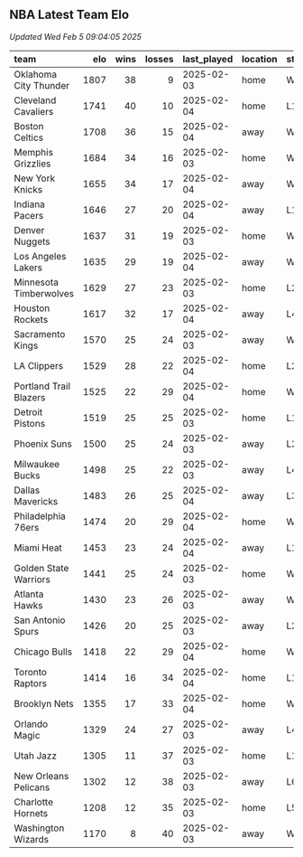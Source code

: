 ## NBA Latest Team Elo

*Updated Wed Feb  5 09:04:05 2025*

| team                   |   elo |   wins |   losses | last_played   | location   | streak   |
|:-----------------------|------:|-------:|---------:|:--------------|:-----------|:---------|
| Oklahoma City Thunder  |  1807 |     38 |        9 | 2025-02-03    | home       | W2       |
| Cleveland Cavaliers    |  1741 |     40 |       10 | 2025-02-04    | home       | L1       |
| Boston Celtics         |  1708 |     36 |       15 | 2025-02-04    | away       | W4       |
| Memphis Grizzlies      |  1684 |     34 |       16 | 2025-02-03    | home       | W3       |
| New York Knicks        |  1655 |     34 |       17 | 2025-02-04    | away       | W2       |
| Indiana Pacers         |  1646 |     27 |       20 | 2025-02-04    | away       | L1       |
| Denver Nuggets         |  1637 |     31 |       19 | 2025-02-03    | home       | W3       |
| Los Angeles Lakers     |  1635 |     29 |       19 | 2025-02-04    | away       | W3       |
| Minnesota Timberwolves |  1629 |     27 |       23 | 2025-02-03    | home       | L2       |
| Houston Rockets        |  1617 |     32 |       17 | 2025-02-04    | away       | L4       |
| Sacramento Kings       |  1570 |     25 |       24 | 2025-02-03    | away       | W1       |
| LA Clippers            |  1529 |     28 |       22 | 2025-02-04    | home       | L2       |
| Portland Trail Blazers |  1525 |     22 |       29 | 2025-02-04    | home       | W5       |
| Detroit Pistons        |  1519 |     25 |       25 | 2025-02-03    | home       | L1       |
| Phoenix Suns           |  1500 |     25 |       24 | 2025-02-03    | away       | L2       |
| Milwaukee Bucks        |  1498 |     25 |       22 | 2025-02-03    | away       | L4       |
| Dallas Mavericks       |  1483 |     26 |       25 | 2025-02-04    | away       | L3       |
| Philadelphia 76ers     |  1474 |     20 |       29 | 2025-02-04    | home       | W1       |
| Miami Heat             |  1453 |     23 |       24 | 2025-02-04    | away       | L1       |
| Golden State Warriors  |  1441 |     25 |       24 | 2025-02-03    | home       | W1       |
| Atlanta Hawks          |  1430 |     23 |       26 | 2025-02-03    | away       | W1       |
| San Antonio Spurs      |  1426 |     20 |       25 | 2025-02-03    | away       | L2       |
| Chicago Bulls          |  1418 |     22 |       29 | 2025-02-04    | home       | W1       |
| Toronto Raptors        |  1414 |     16 |       34 | 2025-02-04    | home       | L1       |
| Brooklyn Nets          |  1355 |     17 |       33 | 2025-02-04    | home       | W3       |
| Orlando Magic          |  1329 |     24 |       27 | 2025-02-03    | away       | L4       |
| Utah Jazz              |  1305 |     11 |       37 | 2025-02-03    | home       | L1       |
| New Orleans Pelicans   |  1302 |     12 |       38 | 2025-02-03    | away       | L6       |
| Charlotte Hornets      |  1208 |     12 |       35 | 2025-02-03    | home       | L5       |
| Washington Wizards     |  1170 |      8 |       40 | 2025-02-03    | away       | W2       |